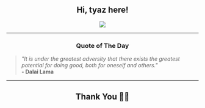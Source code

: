 <h2 align="center"> Hi, tyaz here!</h2>

<p align="center">
<a href="https://github.com/tyazx" alt="github streak"><img src="https://dvst-streak.herokuapp.com/?user=tyazx&theme=tokyonight&fire=DD472C"></a>
</p>

<hr>
<h3 align="center">Quote of The Day</h3>
<p align="center">
<blockquote>
<i>"It is under the greatest adversity that there exists the greatest potential for doing good, both for oneself and others."</i>
<br>
<b>- Dalai Lama</b>
</blockquote>
</p>


<hr>
<h2 align="center">Thank You 🙏🏼</h2>

